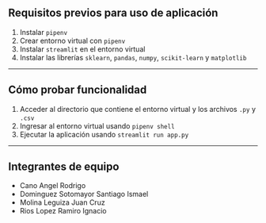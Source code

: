 ## Requisitos previos para uso de aplicación
1. Instalar `pipenv`
2. Crear entorno virtual con `pipenv`
3. Instalar `streamlit` en el entorno virtual
4. Instalar las librerías `sklearn`, `pandas`, `numpy`, `scikit-learn` y `matplotlib`
---
## Cómo probar funcionalidad
1. Acceder al directorio que contiene el entorno virtual y los archivos `.py` y `.csv`
2. Ingresar al entorno virtual usando `pipenv shell`
3. Ejecutar la aplicación usando `streamlit run app.py`
---
## Integrantes de equipo
- Cano Angel Rodrigo
- Dominguez Sotomayor Santiago Ismael
- Molina Leguiza Juan Cruz
- Rios Lopez Ramiro Ignacio
